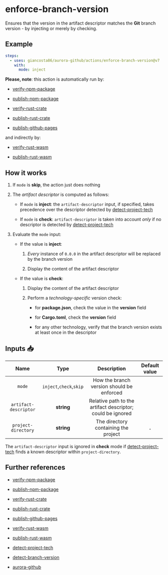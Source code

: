 # enforce-branch-version

Ensures that the version in the artifact descriptor matches the **Git** branch version - by injecting or merely by checking.

## Example

```yaml
steps:
  - uses: giancosta86/aurora-github/actions/enforce-branch-version@v7
    with:
      mode: inject
```

**Please, note**: this action is automatically run by:

- [verify-npm-package](../verify-npm-package/README.md)

- [publish-npm-package](../publish-npm-package/README.md)

- [verify-rust-crate](../verify-rust-crate/README.md)

- [publish-rust-crate](../publish-rust-crate/README.md)

- [publish-github-pages](../publish-github-pages/README.md)

and indirectly by:

- [verify-rust-wasm](../verify-rust-wasm/README.md)

- [publish-rust-wasm](../publish-rust-wasm/README.md)

## How it works

1. If `mode` is **skip**, the action just does nothing

1. The _artifact descriptor_ is computed as follows:

   - If `mode` is **inject**: the `artifact-descriptor` input, if specified, takes precedence over the descriptor detected by [detect-project-tech](../detect-project-tech/README.md)

   - If `mode` is **check**: `artifact-descriptor` is taken into account _only_ if no descriptor is detected by [detect-project-tech](../detect-project-tech/README.md)

1. Evaluate the `mode` input:

   - If the value is **inject**:

     1. _Every_ instance of `0.0.0` in the artifact descriptor will be replaced by the branch version

     1. Display the content of the artifact descriptor

   - If the value is **check**:

     1. Display the content of the artifact descriptor

     1. Perform a _technology-specific_ version check:

        - for **package.json**, check the value in the **version** field

        - for **Cargo.toml**, check the **version** field

        - for any other technology, verify that the branch version exists at least once in the descriptor

## Inputs 📥

|         Name          |          Type           |                        Description                         | Default value |
| :-------------------: | :---------------------: | :--------------------------------------------------------: | :-----------: |
|        `mode`         | `inject`,`check`,`skip` |         How the branch version should be enforced          |               |
| `artifact-descriptor` |       **string**        | Relative path to the artifact descriptor; could be ignored |               |
|  `project-directory`  |       **string**        |            The directory containing the project            |     **.**     |

The `artifact-descriptor` input is ignored in **check** mode if [detect-project-tech](../detect-project-tech/README.md) finds a known descriptor within `project-directory`.

## Further references

- [verify-npm-package](../verify-npm-package/README.md)

- [publish-npm-package](../publish-npm-package/README.md)

- [verify-rust-crate](../verify-rust-crate/README.md)

- [publish-rust-crate](../publish-rust-crate/README.md)

- [publish-github-pages](../publish-github-pages/README.md)

- [verify-rust-wasm](../verify-rust-wasm/README.md)

- [publish-rust-wasm](../publish-rust-wasm/README.md)

- [detect-project-tech](../detect-project-tech/README.md)

- [detect-branch-version](../detect-branch-version/README.md)

- [aurora-github](../../README.md)
